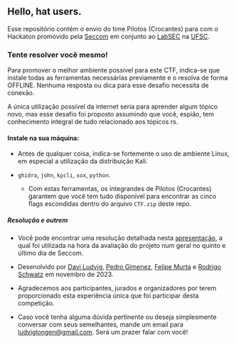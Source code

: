 ## Hello, hat users.
Esse repositório contém o envio do time Pilotos (Crocantes) para com o Hackaton promovido pela [Seccom](https://github.com/seccom-ufsc) em conjunto ao [LabSEC](https://github.com/LabSEC) na [UFSC](https://github.com/UFSC).

### Tente resolver você mesmo!
Para promover o melhor ambiente possível para este CTF, indica-se que instale todas as ferramentas necessárias previamente e o resolva de forma OFFLINE. Nenhuma resposta ou dica para esse desafio necessita de conexão.

A única utilização possível da internet seria para aprender algum tópico novo, mas esse desafio foi proposto assumindo que você, espião, tem conhecimento integral de tudo relacionado aos tópicos rs.

#### Instale na sua máquina:
 - Antes de qualquer coisa, indica-se fortemente o uso de ambiente Linux, em especial a utilização da distribuição Kali.
 
 - `ghidra`, `john`, `kpcli`, `sox`, `python`.

    - Com estas ferramentas, os integrandes de Pilotos (Crocantes) garantem que você tem tudo disponível para encontrar as cinco flags escondidas dentro do arquivo `CTF.zip` deste repo.


##### Resolução e outrem
 - Você pode encontrar uma resolução detalhada nesta [apresentação](https://docs.google.com/presentation/d/1zuWZXs_XvSbyWYY96IkettNm7Y4TtYSxQXXQfxBUyZc/edit?usp=sharing), a qual foi utilizada na hora da avaliação do projeto num geral no quinto e último dia de Seccom.
 
 - Desenolvido por [Davi Ludvig](https://github.com/daviludvig), [Pedro Gimenez](https://github.com/pehqge), [Felipe Murta](https://github.com/plaaxer) e [Rodrigo Schwatz](https://github.com/R0drigoSchwartz) em novembro de 2023.

 - Agradecemos aos participantes, jurados e organizadores por terem proporcionado esta experiência única que foi participar desta competição.

- Caso você tenha alguma dúvida pertinente ou deseja simplesmente conversar com seus semelhantes, mande um email para ludviglongen@gmail.com. Será um prazer falar com você!

